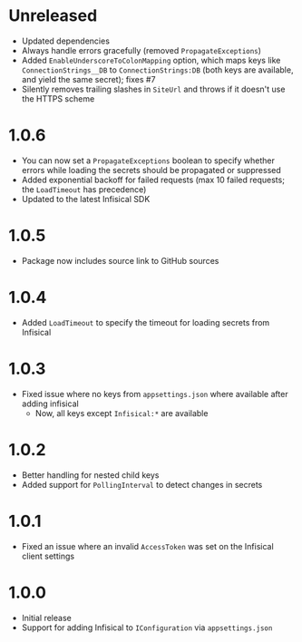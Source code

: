 # Unreleased

- Updated dependencies
- Always handle errors gracefully (removed `PropagateExceptions`)
- Added `EnableUnderscoreToColonMapping` option, which maps keys like `ConnectionStrings__DB` to
  `ConnectionStrings:DB` (both keys are available, and yield the same secret); fixes #7
- Silently removes trailing slashes in `SiteUrl` and throws if it doesn't use the HTTPS scheme

# 1.0.6

- You can now set a `PropagateExceptions` boolean to specify whether errors while loading the secrets should be
  propagated or suppressed
- Added exponential backoff for failed requests (max 10 failed requests; the `LoadTimeout` has precedence)
- Updated to the latest Infisical SDK

# 1.0.5

- Package now includes source link to GitHub sources

# 1.0.4

- Added `LoadTimeout` to specify the timeout for loading secrets from Infisical

# 1.0.3

- Fixed issue where no keys from `appsettings.json` where available after adding infisical
    - Now, all keys except `Infisical:*` are available

# 1.0.2

- Better handling for nested child keys
- Added support for `PollingInterval` to detect changes in secrets

# 1.0.1

- Fixed an issue where an invalid `AccessToken` was set on the Infisical client settings

# 1.0.0

- Initial release
- Support for adding Infisical to `IConfiguration` via `appsettings.json`
